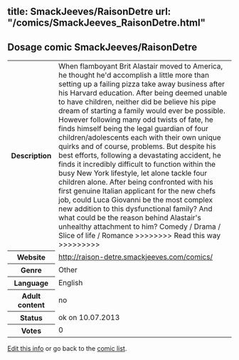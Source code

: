 title: SmackJeeves/RaisonDetre
url: "/comics/SmackJeeves_RaisonDetre.html"
---
Dosage comic SmackJeeves/RaisonDetre
-----------------------------------------

<p id="msg"></p>
<script type="text/javascript">
if (window.location.search === '?edit_info_mail=sent_ok') {
  var elem = document.getElementById("msg");
  elem.innerHTML = 'Edited information sucessfully sent for review, which is usually done daily. Thanks!';
  elem.className = 'ok';
}
</script>
<table class="comicinfo">
<tr>
<th>Description</th><td>When flamboyant Brit Alastair moved to America, he thought he'd accomplish a little more than setting up a failing pizza take away business after his Harvard education. After being deemed unable to have children, neither did be believe his pipe dream of starting a family would ever be possible. However following many odd twists of fate, he finds himself being the legal guardian of four children/adolescents each with their own unique quirks and of course, problems. But despite his best efforts, following a devastating accident, he finds it incredibly difficult to function within the busy New York lifestyle, let alone tackle four children alone. After being confronted with his first genuine Italian applicant for the new chefs job, could Luca Giovanni be the most complex new addition to this dysfunctional family? And what could be the reason behind Alastair's unhealthy attachment to him? Comedy / Drama / Slice of life / Romance &gt;&gt;&gt;&gt;&gt;&gt;&gt;&gt; Read this way &gt;&gt;&gt;&gt;&gt;&gt;&gt;&gt;&gt;</td>
</tr>
<tr>
<th>Website</th><td><a href="http://raison-detre.smackjeeves.com/comics/">http://raison-detre.smackjeeves.com/comics/</a></td>
</tr>
<tr>
<th>Genre</th><td>Other</td>
</tr>
<tr>
<th>Language</th><td>English</td>
</tr>
<tr>
<th>Adult content</th><td>no</td>
</tr>
<tr>
<th>Status</th><td>ok on 10.07.2013</td>
</tr>
<tr>
<th>Votes</th><td>0</td>
</tr>
</table>

[Edit this info](SmackJeeves_RaisonDetre_edit.html) or go back to the [comic list](../comic-index.html).
